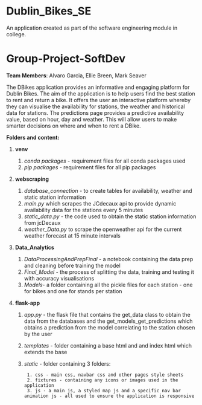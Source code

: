 # Dublin_Bikes_SE
An application created as part of the software engineering module in college. 


# Group-Project-SoftDev
**Team Members**: Alvaro Garcia, Ellie Breen, Mark Seaver 

The DBikes application provides an informative and engaging platform for Dublin Bikes. The aim of the application is to help users find the best station to rent and return a bike. It offers the user an interactive platform whereby they can visualise the availability for stations, the weather and historical data for stations. The predictions page provides a predictive availability value, based on hour, day and weather. This will allow users to make smarter decisions on where and when to rent a DBike.

**Folders and content:**
1. **venv**
      1. _conda packages_ - requirement files for all conda packages used
      2. _pip packages_ - requirement files for all pip packages

2. **webscraping**
      1. _database_connection_ - to create tables for availability, weather and static station information
      2. _main.py_ which scrapes the JCdecaux api to provide dynamic availability data for the stations every 5 minutes
      3. _static_data.py_ - the code used to obtain the static station information from jcDecaux
      4. _weather_Data.py_ to scrape the openweather api for the current weather forecast at 15 minute intervals

3. **Data_Analytics**
      1. _DataProcessingAndPrepFinal_ - a notebook containing the data prep and cleaning before training the model 
      2. _Final_Model_ - the process of splitting the data, training and testing it with accuracy visualisations
      3. _Models_- a folder containing all the pickle files for each station - one for bikes and one for stands per station

4.  **flask-app**
      1. _app.py_ - the flask file that contains the get_data class to obtain the data from the databases and the get_models_get_predictions which obtains a prediction from the model          correlating to the station chosen by the user       
      2. _templates_ - folder containing a base html and and index html which extends the base      
      3. _static_ - folder containing 3 folders:

              1. css - main css, navbar css and other pages style sheets
              2. fixtures - containing any icons or images used in the application
              3. js - a main js, a styled map js and a specific nav bar animation js - all used to ensure the application is responsive 
